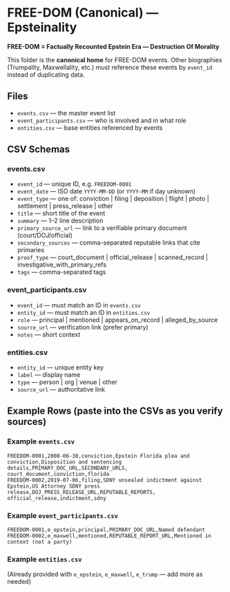 # FREE-DOM (Canonical) — Epsteinality

**FREE-DOM = Factually Recounted Epstein Era — Destruction Of Morality**

This folder is the **canonical home** for FREE-DOM events. Other biographies (Trumpality, Maxwellality, etc.)
must reference these events by `event_id` instead of duplicating data.

## Files
- `events.csv` — the master event list
- `event_participants.csv` — who is involved and in what role
- `entities.csv` — base entities referenced by events

## CSV Schemas
### events.csv
- `event_id` — unique ID, e.g. `FREEDOM-0001`
- `event_date` — ISO date `YYYY-MM-DD` (or `YYYY-MM` if day unknown)
- `event_type` — one of: conviction | filing | deposition | flight | photo | settlement | press_release | other
- `title` — short title of the event
- `summary` — 1–2 line description
- `primary_source_url` — link to a verifiable primary document (court/DOJ/official)
- `secondary_sources` — comma-separated reputable links that cite primaries
- `proof_type` — court_document | official_release | scanned_record | investigative_with_primary_refs
- `tags` — comma-separated tags

### event_participants.csv
- `event_id` — must match an ID in `events.csv`
- `entity_id` — must match an ID in `entities.csv`
- `role` — principal | mentioned | appears_on_record | alleged_by_source
- `source_url` — verification link (prefer primary)
- `notes` — short context

### entities.csv
- `entity_id` — unique entity key
- `label` — display name
- `type` — person | org | venue | other
- `source_url` — authoritative link

## Example Rows (paste into the CSVs as you verify sources)

### Example `events.csv`
```
FREEDOM-0001,2008-06-30,conviction,Epstein Florida plea and conviction,Disposition and sentencing details,PRIMARY_DOC_URL,SECONDARY_URLS, court_document,conviction,florida
FREEDOM-0002,2019-07-06,filing,SDNY unsealed indictment against Epstein,US Attorney SDNY press release,DOJ_PRESS_RELEASE_URL,REPUTABLE_REPORTS, official_release,indictment,sdny
```

### Example `event_participants.csv`
```
FREEDOM-0001,e_epstein,principal,PRIMARY_DOC_URL,Named defendant
FREEDOM-0002,e_maxwell,mentioned,REPUTABLE_REPORT_URL,Mentioned in context (not a party)
```

### Example `entities.csv`
(Already provided with `e_epstein`, `e_maxwell`, `e_trump` — add more as needed)

